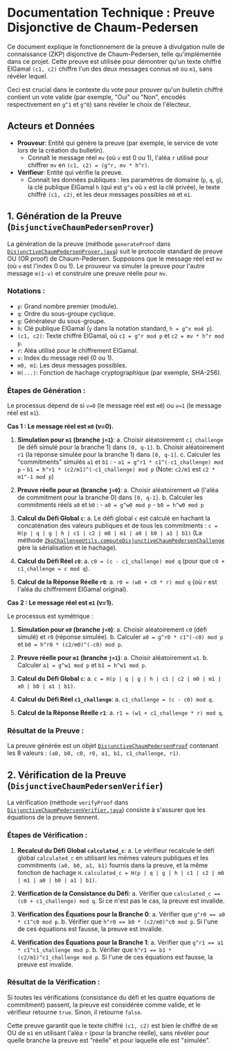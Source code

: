 # Documentation Technique : Preuve Disjonctive de Chaum-Pedersen

Ce document explique le fonctionnement de la preuve à divulgation nulle de connaissance (ZKP) disjonctive de Chaum-Pedersen, telle qu'implémentée dans ce projet. Cette preuve est utilisée pour démontrer qu'un texte chiffré ElGamal `(c1, c2)` chiffre l'un des deux messages connus `m0` ou `m1`, sans révéler lequel.

Ceci est crucial dans le contexte du vote pour prouver qu'un bulletin chiffré contient un vote valide (par exemple, "Oui" ou "Non", encodés respectivement en `g^1` et `g^0`) sans révéler le choix de l'électeur.

## Acteurs et Données

-   **Prouveur**: Entité qui génère la preuve (par exemple, le service de vote lors de la création du bulletin).
    -   Connaît le message réel `mv` (où `v` est 0 ou 1), l'aléa `r` utilisé pour chiffrer `mv` en `(c1, c2) = (g^r, mv * h^r)`.
-   **Vérifieur**: Entité qui vérifie la preuve.
    -   Connaît les données publiques : les paramètres de domaine (`p`, `q`, `g`), la clé publique ElGamal `h` (qui est `g^x` où `x` est la clé privée), le texte chiffré `(c1, c2)`, et les deux messages possibles `m0` et `m1`.

## 1. Génération de la Preuve (`DisjunctiveChaumPedersenProver`)

La génération de la preuve (méthode `generateProof` dans [`DisjunctiveChaumPedersenProver.java`](src/main/java/com/voteomatic/cryptography/core/zkp/DisjunctiveChaumPedersenProver.java:27)) suit le protocole standard de preuve OU (OR proof) de Chaum-Pedersen. Supposons que le message réel est `mv` (où `v` est l'index 0 ou 1). Le prouveur va simuler la preuve pour l'autre message `m(1-v)` et construire une preuve réelle pour `mv`.

### Notations :

-   `p`: Grand nombre premier (module).
-   `q`: Ordre du sous-groupe cyclique.
-   `g`: Générateur du sous-groupe.
-   `h`: Clé publique ElGamal (`y` dans la notation standard, `h = g^x mod p`).
-   `(c1, c2)`: Texte chiffré ElGamal, où `c1 = g^r mod p` et `c2 = mv * h^r mod p`.
-   `r`: Aléa utilisé pour le chiffrement ElGamal.
-   `v`: Index du message réel (0 ou 1).
-   `m0, m1`: Les deux messages possibles.
-   `H(...)`: Fonction de hachage cryptographique (par exemple, SHA-256).

### Étapes de Génération :

Le processus dépend de si `v=0` (le message réel est `m0`) ou `v=1` (le message réel est `m1`).

**Cas 1 : Le message réel est `m0` (v=0).**

1.  **Simulation pour `m1` (branche `j=1`)**:
    a.  Choisir aléatoirement `c1_challenge` (le défi simulé pour la branche 1) dans `[0, q-1]`.
    b.  Choisir aléatoirement `r1` (la réponse simulée pour la branche 1) dans `[0, q-1]`.
    c.  Calculer les "commitments" simulés `a1` et `b1` :
        -   `a1 = g^r1 * c1^(-c1_challenge) mod p`
        -   `b1 = h^r1 * (c2/m1)^(-c1_challenge) mod p`
        (Note: `c2/m1` est `c2 * m1^-1 mod p`)

2.  **Preuve réelle pour `m0` (branche `j=0`)**:
    a.  Choisir aléatoirement `w0` (l'aléa de commitment pour la branche 0) dans `[0, q-1]`.
    b.  Calculer les commitments réels `a0` et `b0` :
        -   `a0 = g^w0 mod p`
        -   `b0 = h^w0 mod p`

3.  **Calcul du Défi Global `c`**:
    a.  Le défi global `c` est calculé en hachant la concaténation des valeurs publiques et de tous les commitments :
        `c = H(p | q | g | h | c1 | c2 | m0 | m1 | a0 | b0 | a1 | b1)`
        (La méthode [`ZkpChallengeUtils.computeDisjunctiveChaumPedersenChallenge`](src/main/java/com/voteomatic/cryptography/core/zkp/ZkpChallengeUtils.java:88) gère la sérialisation et le hachage).

4.  **Calcul du Défi Réel `c0`**:
    a.  `c0 = (c - c1_challenge) mod q` (pour que `c0 + c1_challenge = c mod q`).

5.  **Calcul de la Réponse Réelle `r0`**:
    a.  `r0 = (w0 + c0 * r) mod q` (où `r` est l'aléa du chiffrement ElGamal original).

**Cas 2 : Le message réel est `m1` (v=1).**

Le processus est symétrique :

1.  **Simulation pour `m0` (branche `j=0`)**:
    a.  Choisir aléatoirement `c0` (défi simulé) et `r0` (réponse simulée).
    b.  Calculer `a0 = g^r0 * c1^(-c0) mod p` et `b0 = h^r0 * (c2/m0)^(-c0) mod p`.

2.  **Preuve réelle pour `m1` (branche `j=1`)**:
    a.  Choisir aléatoirement `w1`.
    b.  Calculer `a1 = g^w1 mod p` et `b1 = h^w1 mod p`.

3.  **Calcul du Défi Global `c`**:
    a.  `c = H(p | q | g | h | c1 | c2 | m0 | m1 | a0 | b0 | a1 | b1)`.

4.  **Calcul du Défi Réel `c1_challenge`**:
    a.  `c1_challenge = (c - c0) mod q`.

5.  **Calcul de la Réponse Réelle `r1`**:
    a.  `r1 = (w1 + c1_challenge * r) mod q`.

### Résultat de la Preuve :

La preuve générée est un objet [`DisjunctiveChaumPedersenProof`](src/main/java/com/voteomatic/cryptography/core/zkp/DisjunctiveChaumPedersenProof.java:15) contenant les 8 valeurs : `(a0, b0, c0, r0, a1, b1, c1_challenge, r1)`.

## 2. Vérification de la Preuve (`DisjunctiveChaumPedersenVerifier`)

La vérification (méthode `verifyProof` dans [`DisjunctiveChaumPedersenVerifier.java`](src/main/java/com/voteomatic/cryptography/core/zkp/DisjunctiveChaumPedersenVerifier.java:21)) consiste à s'assurer que les équations de la preuve tiennent.

### Étapes de Vérification :

1.  **Recalcul du Défi Global `calculated_c`**:
    a.  Le vérifieur recalcule le défi global `calculated_c` en utilisant les mêmes valeurs publiques et les commitments `(a0, b0, a1, b1)` fournis dans la preuve, et la même fonction de hachage `H`.
    `calculated_c = H(p | q | g | h | c1 | c2 | m0 | m1 | a0 | b0 | a1 | b1)`.

2.  **Vérification de la Consistance du Défi**:
    a.  Vérifier que `calculated_c == (c0 + c1_challenge) mod q`. Si ce n'est pas le cas, la preuve est invalide.

3.  **Vérification des Équations pour la Branche 0**:
    a.  Vérifier que `g^r0 == a0 * c1^c0 mod p`.
    b.  Vérifier que `h^r0 == b0 * (c2/m0)^c0 mod p`.
    Si l'une de ces équations est fausse, la preuve est invalide.

4.  **Vérification des Équations pour la Branche 1**:
    a.  Vérifier que `g^r1 == a1 * c1^c1_challenge mod p`.
    b.  Vérifier que `h^r1 == b1 * (c2/m1)^c1_challenge mod p`.
    Si l'une de ces équations est fausse, la preuve est invalide.

### Résultat de la Vérification :

Si toutes les vérifications (consistance du défi et les quatre équations de commitment) passent, la preuve est considérée comme valide, et le vérifieur retourne `true`. Sinon, il retourne `false`.

Cette preuve garantit que le texte chiffré `(c1, c2)` est bien le chiffré de `m0` OU de `m1` en utilisant l'aléa `r` (pour la branche réelle), sans révéler pour quelle branche la preuve est "réelle" et pour laquelle elle est "simulée".